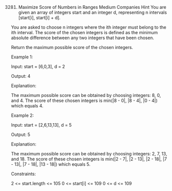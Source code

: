 3281. Maximize Score of Numbers in Ranges
Medium
Companies
Hint
You are given an array of integers start and an integer d, representing n intervals [start[i], start[i] + d].

You are asked to choose n integers where the ith integer must belong to the ith interval. The score of the chosen integers is defined as the minimum absolute difference between any two integers that have been chosen.

Return the maximum possible score of the chosen integers.

 

Example 1:

Input: start = [6,0,3], d = 2

Output: 4

Explanation:

The maximum possible score can be obtained by choosing integers: 8, 0, and 4. The score of these chosen integers is min(|8 - 0|, |8 - 4|, |0 - 4|) which equals 4.

Example 2:

Input: start = [2,6,13,13], d = 5

Output: 5

Explanation:

The maximum possible score can be obtained by choosing integers: 2, 7, 13, and 18. The score of these chosen integers is min(|2 - 7|, |2 - 13|, |2 - 18|, |7 - 13|, |7 - 18|, |13 - 18|) which equals 5.

 

Constraints:

2 <= start.length <= 105
0 <= start[i] <= 109
0 <= d <= 109